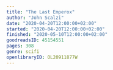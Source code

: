 ```yaml
---
title: "The Last Emperox"
author: "John Scalzi"
date: "2020-04-20T12:00:00+02:00"
started: "2020-04-20T12:00:00+02:00"
finished: "2020-05-10T12:00:00+02:00"
goodreadsID: 45154551
pages: 308
genre: scifi
openlibraryID: OL20911877W
---
```


